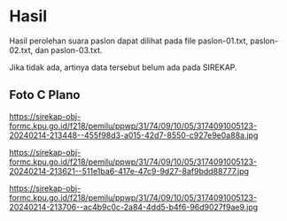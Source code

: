 # Hasil

Hasil perolehan suara paslon dapat dilihat pada file paslon-01.txt, paslon-02.txt, dan paslon-03.txt.

Jika tidak ada, artinya data tersebut belum ada pada SIREKAP.

## Foto C Plano

https://sirekap-obj-formc.kpu.go.id/f218/pemilu/ppwp/31/74/09/10/05/3174091005123-20240214-213448--455f98d3-a015-42d7-8550-c927e9e0a88a.jpg

https://sirekap-obj-formc.kpu.go.id/f218/pemilu/ppwp/31/74/09/10/05/3174091005123-20240214-213621--511e1ba6-417e-47c9-9d27-8af9bdd88777.jpg

https://sirekap-obj-formc.kpu.go.id/f218/pemilu/ppwp/31/74/09/10/05/3174091005123-20240214-213706--ac4b9c0c-2a84-4dd5-b4f6-96d9027f9ae9.jpg
